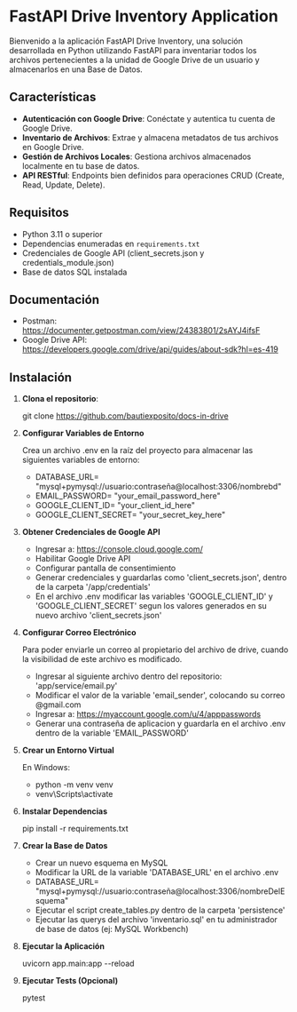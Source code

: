 # FastAPI Drive Inventory Application

Bienvenido a la aplicación FastAPI Drive Inventory, una solución desarrollada en Python utilizando FastAPI para inventariar todos los archivos pertenecientes a la unidad de Google Drive de un usuario y almacenarlos en una Base de Datos.

## Características

- **Autenticación con Google Drive**: Conéctate y autentica tu cuenta de Google Drive.
- **Inventario de Archivos**: Extrae y almacena metadatos de tus archivos en Google Drive.
- **Gestión de Archivos Locales**: Gestiona archivos almacenados localmente en tu base de datos.
- **API RESTful**: Endpoints bien definidos para operaciones CRUD (Create, Read, Update, Delete).

## Requisitos

- Python 3.11 o superior
- Dependencias enumeradas en `requirements.txt`
- Credenciales de Google API (client_secrets.json y credentials_module.json)
- Base de datos SQL instalada

## Documentación

- Postman: https://documenter.getpostman.com/view/24383801/2sAYJ4ifsF
- Google Drive API: https://developers.google.com/drive/api/guides/about-sdk?hl=es-419

## Instalación

1. **Clona el repositorio**:

   git clone https://github.com/bautiexposito/docs-in-drive

2. **Configurar Variables de Entorno**

   Crea un archivo .env en la raíz del proyecto para almacenar las siguientes variables de entorno: 

   - DATABASE_URL= "mysql+pymysql://usuario:contraseña@localhost:3306/nombrebd"
   - EMAIL_PASSWORD= "your_email_password_here"
   - GOOGLE_CLIENT_ID= "your_client_id_here"
   - GOOGLE_CLIENT_SECRET= "your_secret_key_here"

3. **Obtener Credenciales de Google API**

   - Ingresar a: https://console.cloud.google.com/
   - Habilitar Google Drive API
   - Configurar pantalla de consentimiento
   - Generar credenciales y guardarlas como 'client_secrets.json', dentro de la carpeta '/app/credentials'
   - En el archivo .env modificar las variables 'GOOGLE_CLIENT_ID' y 'GOOGLE_CLIENT_SECRET' segun los valores generados en su nuevo archivo 'client_secrets.json'

4. **Configurar Correo Electrónico**

   Para poder enviarle un correo al propietario del archivo de drive, cuando la visibilidad de este archivo es modificado.

   - Ingresar al siguiente archivo dentro del repositorio: 'app/service/email.py'
   - Modificar el valor de la variable 'email_sender', colocando su correo @gmail.com
   - Ingresar a: https://myaccount.google.com/u/4/apppasswords
   - Generar una contraseña de aplicacion y guardarla en el archivo .env dentro de la variable 'EMAIL_PASSWORD'

5. **Crear un Entorno Virtual**
   
   En Windows:

   - python -m venv venv
   - venv\Scripts\activate

6. **Instalar Dependencias**

   pip install -r requirements.txt

7. **Crear la Base de Datos**

   - Crear un nuevo esquema en MySQL
   - Modificar la URL de la variable 'DATABASE_URL' en el archivo .env
   - DATABASE_URL= "mysql+pymysql://usuario:contraseña@localhost:3306/nombreDelEsquema"
   - Ejecutar el script create_tables.py dentro de la carpeta 'persistence'
   - Ejecutar las querys del archivo 'inventario.sql' en tu administrador de base de datos (ej: MySQL Workbench)

8. **Ejecutar la Aplicación**

   uvicorn app.main:app --reload

9. **Ejecutar Tests (Opcional)**

   pytest
